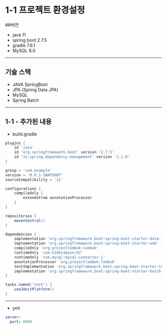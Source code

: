 # 1-1 프로젝트 환경설정

##버전
- java 11
- spring boot 2.7.5
- gradle 7.6.1
- MySQL 8.0   


---

## 기술 스택
- JAVA SpringBoot
- JPA (Spring Data JPA)
- MySQL
- Spring Batch



---
## 1-1 - 추가된 내용
- build.gradle
```gradle
plugins {
    id 'java'
    id 'org.springframework.boot' version '2.7.5'
    id 'io.spring.dependency-management' version '1.1.0'
}

group = 'com.example'
version = '0.0.1-SNAPSHOT'
sourceCompatibility = '11'

configurations {
    compileOnly {
        extendsFrom annotationProcessor
    }
}

repositories {
    mavenCentral()
}

dependencies {
    implementation 'org.springframework.boot:spring-boot-starter-data-jpa'
    implementation 'org.springframework.boot:spring-boot-starter-web'
    compileOnly 'org.projectlombok:lombok'
    runtimeOnly 'com.h2database:h2'
    runtimeOnly 'com.mysql:mysql-connector-j'
    annotationProcessor 'org.projectlombok:lombok'
    testImplementation 'org.springframework.boot:spring-boot-starter-test'
    implementation 'org.springframework.boot:spring-boot-starter-batch'
}

tasks.named('test') {
    useJUnitPlatform()
}
```  

---
- yml
```yaml
server:
  port: 8090
```




